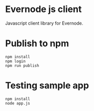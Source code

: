 # Evernode js client
Javascript client library for Evernode.

# Publish to npm
```
npm install
npm login
npm run publish
```

# Testing sample app
```
npm install
node app.js
```